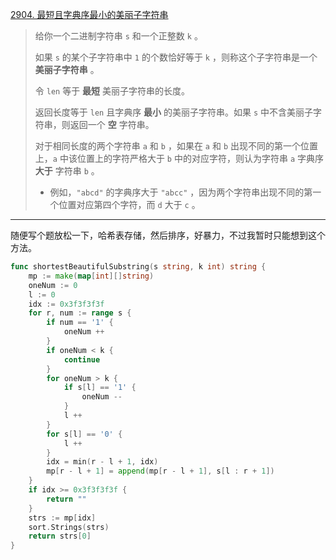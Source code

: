 [2904. 最短且字典序最小的美丽子字符串](https://leetcode.cn/problems/shortest-and-lexicographically-smallest-beautiful-string/)

> 给你一个二进制字符串 `s` 和一个正整数 `k` 。
>
> 如果 `s` 的某个子字符串中 `1` 的个数恰好等于 `k` ，则称这个子字符串是一个 **美丽子字符串** 。
>
> 令 `len` 等于 **最短** 美丽子字符串的长度。
>
> 返回长度等于 `len` 且字典序 **最小** 的美丽子字符串。如果 `s` 中不含美丽子字符串，则返回一个 **空** 字符串。
>
> 对于相同长度的两个字符串 `a` 和 `b` ，如果在 `a` 和 `b` 出现不同的第一个位置上，`a` 中该位置上的字符严格大于 `b` 中的对应字符，则认为字符串 `a` 字典序 **大于** 字符串 `b` 。
>
> - 例如，`"abcd"` 的字典序大于 `"abcc"` ，因为两个字符串出现不同的第一个位置对应第四个字符，而 `d` 大于 `c` 。

---

随便写个题放松一下，哈希表存储，然后排序，好暴力，不过我暂时只能想到这个方法。

```go
func shortestBeautifulSubstring(s string, k int) string {
    mp := make(map[int][]string)
    oneNum := 0
    l := 0
    idx := 0x3f3f3f3f
    for r, num := range s {
        if num == '1' {
            oneNum ++
        }
        if oneNum < k {
            continue
        }
        for oneNum > k {
            if s[l] == '1' {
                oneNum --
            }
            l ++
        }
        for s[l] == '0' {
            l ++
        }
        idx = min(r - l + 1, idx)
        mp[r - l + 1] = append(mp[r - l + 1], s[l : r + 1])
    }
    if idx >= 0x3f3f3f3f {
        return ""
    }
    strs := mp[idx]
    sort.Strings(strs)
    return strs[0]
}
```



